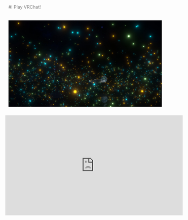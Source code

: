 <style>
  body
  {
    width : 800px;
    margin: auto;
  }
  p
  {
    color  : gray;
    padding: 10px;
  }
</style>

#I Play VRChat!

![OurWorld](Image0.jpg)

<iframe width="560" height="315" src="https://www.youtube.com/embed/zvF2XTEhUwE" title="YouTube video player" frameborder="0" allow="accelerometer; autoplay; clipboard-write; encrypted-media; gyroscope; picture-in-picture" allowfullscreen>
</iframe>

